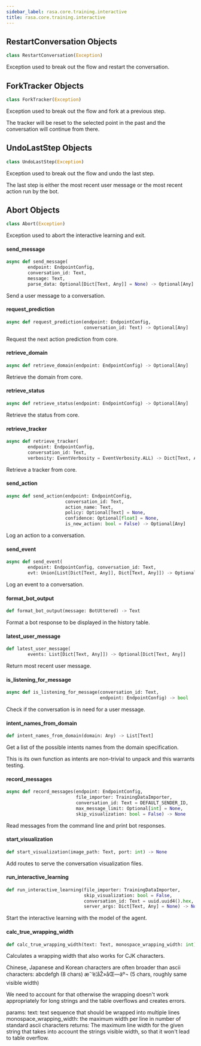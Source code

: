 ```yaml
---
sidebar_label: rasa.core.training.interactive
title: rasa.core.training.interactive
---
```

## RestartConversation Objects

```python
class RestartConversation(Exception)
```

Exception used to break out the flow and restart the conversation.

## ForkTracker Objects

```python
class ForkTracker(Exception)
```

Exception used to break out the flow and fork at a previous step.

The tracker will be reset to the selected point in the past and the
conversation will continue from there.

## UndoLastStep Objects

```python
class UndoLastStep(Exception)
```

Exception used to break out the flow and undo the last step.

The last step is either the most recent user message or the most
recent action run by the bot.

## Abort Objects

```python
class Abort(Exception)
```

Exception used to abort the interactive learning and exit.

#### send\_message

```python
async def send_message(
        endpoint: EndpointConfig,
        conversation_id: Text,
        message: Text,
        parse_data: Optional[Dict[Text, Any]] = None) -> Optional[Any]
```

Send a user message to a conversation.

#### request\_prediction

```python
async def request_prediction(endpoint: EndpointConfig,
                             conversation_id: Text) -> Optional[Any]
```

Request the next action prediction from core.

#### retrieve\_domain

```python
async def retrieve_domain(endpoint: EndpointConfig) -> Optional[Any]
```

Retrieve the domain from core.

#### retrieve\_status

```python
async def retrieve_status(endpoint: EndpointConfig) -> Optional[Any]
```

Retrieve the status from core.

#### retrieve\_tracker

```python
async def retrieve_tracker(
        endpoint: EndpointConfig,
        conversation_id: Text,
        verbosity: EventVerbosity = EventVerbosity.ALL) -> Dict[Text, Any]
```

Retrieve a tracker from core.

#### send\_action

```python
async def send_action(endpoint: EndpointConfig,
                      conversation_id: Text,
                      action_name: Text,
                      policy: Optional[Text] = None,
                      confidence: Optional[float] = None,
                      is_new_action: bool = False) -> Optional[Any]
```

Log an action to a conversation.

#### send\_event

```python
async def send_event(
        endpoint: EndpointConfig, conversation_id: Text,
        evt: Union[List[Dict[Text, Any]], Dict[Text, Any]]) -> Optional[Any]
```

Log an event to a conversation.

#### format\_bot\_output

```python
def format_bot_output(message: BotUttered) -> Text
```

Format a bot response to be displayed in the history table.

#### latest\_user\_message

```python
def latest_user_message(
        events: List[Dict[Text, Any]]) -> Optional[Dict[Text, Any]]
```

Return most recent user message.

#### is\_listening\_for\_message

```python
async def is_listening_for_message(conversation_id: Text,
                                   endpoint: EndpointConfig) -> bool
```

Check if the conversation is in need for a user message.

#### intent\_names\_from\_domain

```python
def intent_names_from_domain(domain: Any) -> List[Text]
```

Get a list of the possible intents names from the domain specification.

This is its own function as intents are non-trivial to unpack and this
warrants testing.

#### record\_messages

```python
async def record_messages(endpoint: EndpointConfig,
                          file_importer: TrainingDataImporter,
                          conversation_id: Text = DEFAULT_SENDER_ID,
                          max_message_limit: Optional[int] = None,
                          skip_visualization: bool = False) -> None
```

Read messages from the command line and print bot responses.

#### start\_visualization

```python
def start_visualization(image_path: Text, port: int) -> None
```

Add routes to serve the conversation visualization files.

#### run\_interactive\_learning

```python
def run_interactive_learning(file_importer: TrainingDataImporter,
                             skip_visualization: bool = False,
                             conversation_id: Text = uuid.uuid4().hex,
                             server_args: Dict[Text, Any] = None) -> None
```

Start the interactive learning with the model of the agent.

#### calc\_true\_wrapping\_width

```python
def calc_true_wrapping_width(text: Text, monospace_wrapping_width: int) -> int
```

Calculates a wrapping width that also works for CJK characters.

Chinese, Japanese and Korean characters are often broader than ascii
characters:
abcdefgh (8 chars)
æˆ‘è¦åŽ»åŒ—äº¬ (5 chars, roughly same visible width)

We need to account for that otherwise the wrapping doesn&#x27;t work
appropriately for long strings and the table overflows and creates
errors.

params:
    text: text sequence that should be wrapped into multiple lines
    monospace_wrapping_width: the maximum width per line in number of
        standard ascii characters
returns:
    The maximum line width for the given string that takes into account
    the strings visible width, so that it won&#x27;t lead to table overflow.

